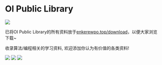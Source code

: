 # OI Public Library
[![](https://img.shields.io/badge/Olympiad%20in%20Informatics-Public%20Library-blue)](https://github.com/enkerewpo/OI-Public-Library)

已将OI Public Library的所有资料放于[enkerewpo.top/download](https://enkerewpo.top/download)，以便大家浏览下载~

收录算法/编程相关的学习资料, 欢迎添加你认为有价值的各类资料!

[![](https://img.shields.io/github/forks/enkerewpo/OI-Public-Library?label=Fork&style=social)](https://github.com/enkerewpo/OI-Public-Library)
[![](https://img.shields.io/github/stars/enkerewpo/OI-Public-Library?style=social)](https://github.com/enkerewpo/OI-Public-Library)
[![](https://img.shields.io/github/watchers/enkerewpo/OI-Public-Library?label=Watch&style=social)](https://github.com/enkerewpo/OI-Public-Library)

